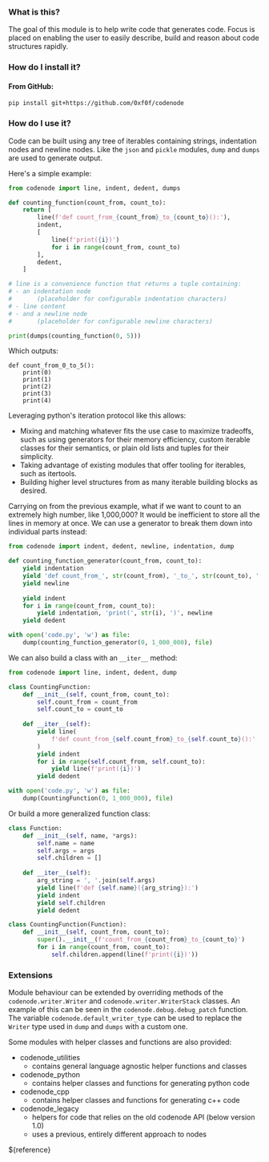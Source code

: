 ### What is this?

The goal of this module is to help write code that generates code. 
Focus is placed on enabling the user to easily describe, 
build and reason about code structures rapidly.

### How do I install it?

[comment]: <> (### From PyPI:)

[comment]: <> (`pip install 0xf0f-codenode`)

#### From GitHub:
`pip install git+https://github.com/0xf0f/codenode`

### How do I use it?
Code can be built using any tree of iterables containing strings, 
indentation nodes and newline nodes. Like the `json` and `pickle` 
modules, `dump` and `dumps` are used to generate output.

Here's a simple example:

```python
from codenode import line, indent, dedent, dumps

def counting_function(count_from, count_to):
    return [
        line(f'def count_from_{count_from}_to_{count_to}():'),
        indent,
        [
            line(f'print({i})')
            for i in range(count_from, count_to)
        ],
        dedent,
    ]

# line is a convenience function that returns a tuple containing:
# - an indentation node
#       (placeholder for configurable indentation characters)
# - line content
# - and a newline node 
#       (placeholder for configurable newline characters)

print(dumps(counting_function(0, 5)))
```

Which outputs:
```
def count_from_0_to_5():
    print(0)
    print(1)
    print(2)
    print(3)
    print(4)
```

Leveraging python's iteration protocol like this allows:
- Mixing and matching whatever fits the use case to maximize tradeoffs, 
such as using generators for their memory efficiency, 
custom iterable classes for their semantics, or plain old lists and 
tuples for their simplicity.
- Taking advantage of existing modules that offer tooling for 
iterables, such as itertools.
- Building higher level structures from as many iterable building blocks
as desired.

Carrying on from the previous example, what if we want to count to an 
extremely high number, like 1,000,000?
It would be inefficient to store all the lines in memory
at once. We can use a generator to break them down into individual parts 
instead:

```python
from codenode import indent, dedent, newline, indentation, dump

def counting_function_generator(count_from, count_to):
    yield indentation 
    yield 'def count_from_', str(count_from), '_to_', str(count_to), '():'
    yield newline
    
    yield indent
    for i in range(count_from, count_to):
        yield indentation, 'print(', str(i), ')', newline
    yield dedent

with open('code.py', 'w') as file:
    dump(counting_function_generator(0, 1_000_000), file)
```

We can also build a class with an `__iter__` method:

```python
from codenode import line, indent, dedent, dump

class CountingFunction:
    def __init__(self, count_from, count_to):
        self.count_from = count_from
        self.count_to = count_to
    
    def __iter__(self):
        yield line(
            f'def count_from_{self.count_from}_to_{self.count_to}():'
        )
        yield indent
        for i in range(self.count_from, self.count_to):
            yield line(f'print({i})')
        yield dedent

with open('code.py', 'w') as file:
    dump(CountingFunction(0, 1_000_000), file)
```

Or build a more generalized function class:
```python
class Function:
    def __init__(self, name, *args):
        self.name = name
        self.args = args
        self.children = []
    
    def __iter__(self):
        arg_string = ', '.join(self.args)
        yield line(f'def {self.name}({arg_string}):')
        yield indent
        yield self.children
        yield dedent

class CountingFunction(Function):
    def __init__(self, count_from, count_to):
        super().__init__(f'count_from_{count_from}_to_{count_to}')
        for i in range(count_from, count_to):
            self.children.append(line(f'print({i})'))
```
### Extensions
Module behaviour can be extended by overriding methods of the 
`codenode.writer.Writer` and `codenode.writer.WriterStack` classes. An
example of this can be seen in the `codenode.debug.debug_patch` 
function. The variable `codenode.default_writer_type` can be used to
replace the `Writer` type used in `dump` and `dumps` with a custom one.

Some modules with helper classes and functions are also provided:
  - codenode_utilities
    - contains general language agnostic helper functions and classes
  - codenode_python
    - contains helper classes and functions for generating python code
  - codenode_cpp
    - contains helper classes and functions for generating c++ code
  - codenode_legacy
    - helpers for code that relies on the old codenode API (below version 1.0)
    - uses a previous, entirely different approach to nodes

${reference}
